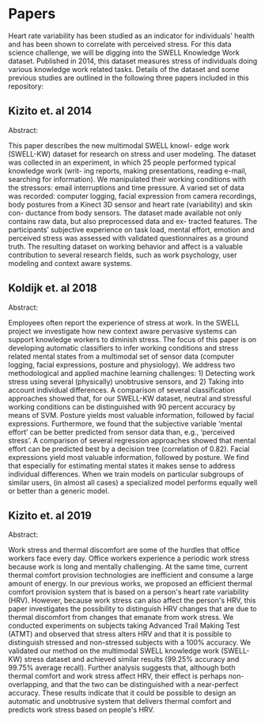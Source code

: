 # Papers

Heart rate variability has been studied as an indicator for individuals' 
health and has been shown to correlate with perceived stress. For this 
data science challenge, we will be digging into the SWELL Knowledge Work 
dataset. Published in 2014, this dataset measures stress of individuals 
doing various knowledge work related tasks. Details of the dataset and 
some previous studies are outlined in the following three papers included
in this repository:


## Kizito et. al 2014

Abstract:

This paper describes the new multimodal SWELL knowl-
edge work (SWELL-KW) dataset for research on stress and
user modeling. The dataset was collected in an experiment,
in which 25 people performed typical knowledge work (writ-
ing reports, making presentations, reading e-mail, searching
for information). We manipulated their working conditions
with the stressors: email interruptions and time pressure.
A varied set of data was recorded: computer logging, facial
expression from camera recordings, body postures from a
Kinect 3D sensor and heart rate (variability) and skin con-
ductance from body sensors. The dataset made available not
only contains raw data, but also preprocessed data and ex-
tracted features. The participants’ subjective experience on
task load, mental effort, emotion and perceived stress was
assessed with validated questionnaires as a ground truth.
The resulting dataset on working behavior and affect is a
valuable contribution to several research fields, such as work
psychology, user modeling and context aware systems.


## Koldijk et. al 2018

Abstract:

Employees often report the experience of stress at work. In the SWELL project we investigate how new context aware
pervasive systems can support knowledge workers to diminish stress. The focus of this paper is on developing automatic classifiers to
infer working conditions and stress related mental states from a multimodal set of sensor data (computer logging, facial expressions,
posture and physiology). We address two methodological and applied machine learning challenges: 1) Detecting work stress using
several (physically) unobtrusive sensors, and 2) Taking into account individual differences. A comparison of several classification
approaches showed that, for our SWELL-KW dataset, neutral and stressful working conditions can be distinguished with 90 percent
accuracy by means of SVM. Posture yields most valuable information, followed by facial expressions. Furthermore, we found that
the subjective variable ‘mental effort’ can be better predicted from sensor data than, e.g., ‘perceived stress’. A comparison of several
regression approaches showed that mental effort can be predicted best by a decision tree (correlation of 0.82). Facial expressions
yield most valuable information, followed by posture. We find that especially for estimating mental states it makes sense to address
individual differences. When we train models on particular subgroups of similar users, (in almost all cases) a specialized model
performs equally well or better than a generic model.

## Kizito et. al 2019

Abstract:

Work stress and thermal discomfort are some of the hurdles that office workers face every day.
Office workers experience a periodic work stress because work is long and mentally challenging.
At the same time, current thermal comfort provision technologies are inefficient and consume a
large amount of energy. In our previous works, we proposed an efficient thermal comfort provision
system that is based on a person's heart rate variability (HRV). However, because work stress can
also affect the person's HRV, this paper investigates the possibility to distinguish HRV changes
that are due to thermal discomfort from changes that emanate from work stress. We conducted
experiments on subjects taking Advanced Trail Making Test (ATMT) and observed that stress
alters HRV and that it is possible to distinguish stressed and non-stressed subjects with a 100%
accuracy. We validated our method on the multimodal SWELL knowledge work (SWELL-KW)
stress dataset and achieved similar results (99.25% accuracy and 99.75% average recall). Further
analysis suggests that, although both thermal comfort and work stress affect HRV, their effect
is perhaps non-overlapping, and that the two can be distinguished with a near-perfect accuracy.
These results indicate that it could be possible to design an automatic and unobtrusive system
that delivers thermal comfort and predicts work stress based on people's HRV.

